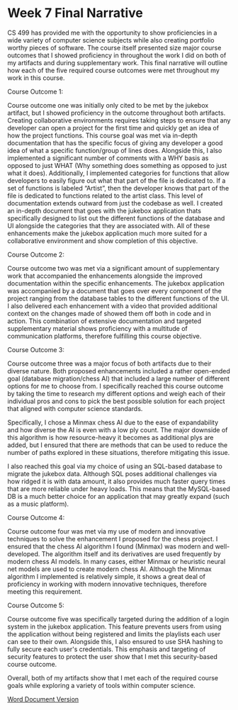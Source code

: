 # Week 7 Final Narrative

CS 499 has provided me with the opportunity to show proficiencies in a wide variety of computer science subjects while also creating portfolio worthy pieces of software. The course itself presented size major course outcomes that I showed proficiency in throughout the work I did on both of my artifacts and during supplementary work. This final narrative will outline how each of the five required course outcomes were met throughout my work in this course.

Course Outcome 1:

Course outcome one was initially only cited to be met by the jukebox artifact, but I showed proficiency in the outcome throughout both artifacts. Creating collaborative environments requires taking steps to ensure that any developer can open a project for the first time and quickly get an idea of how the project functions. This course goal was met via in-depth documentation that has the specific focus of giving any developer a good idea of what a specific function/group of lines does. Alongside this, I also implemented a significant number of comments with a WHY basis as opposed to just WHAT (Why something does something as opposed to just what it does). Additionally, I implemented categories for functions that allow developers to easily figure out what that part of the file is dedicated to. If a set of functions is labeled “Artist”, then the developer knows that part of the file is dedicated to functions related to the artist class. This level of documentation extends outward from just the codebase as well. I created an in-depth document that goes with the jukebox application thats specifically designed to list out the different functions of the database and UI alongside the categories that they are associated with. All of these enhancements make the jukebox application much more suited for a collaborative environment and show completion of this objective.

Course Outcome 2:

Course outcome two was met via a significant amount of supplementary work that accompanied the enhancements alongside the improved documentation within the specific enhancements. The jukebox application was accompanied by a document that goes over every component of the project ranging from the database tables to the different functions of the UI. I also delivered each enhancement with a video that provided additional context on the changes made of showed them off both in code and in action. This combination of extensive documentation and targeted supplementary material shows proficiency with a multitude of communication platforms, therefore fulfilling this course objective.

Course Outcome 3:

Course outcome three was a major focus of both artifacts due to their diverse nature. Both proposed enhancements included a rather open-ended goal (database migration/chess AI) that included a large number of different options for me to choose from. I specifically reached this course outcome by taking the time to research my different options and weigh each of their individual pros and cons to pick the best possible solution for each project that aligned with computer science standards.

Specifically, I chose a Minmax chess AI due to the ease of expandability and how diverse the AI is even with a low ply count. The major downside of this algorithm is how resource-heavy it becomes as additional plys are added, but I ensured that there are methods that can be used to reduce the number of paths explored in these situations, therefore mitigating this issue.

I also reached this goal via my choice of using an SQL-based database to migrate the jukebox data. Although SQL poses additional challenges via how ridged it is with data amount, it also provides much faster query times that are more reliable under heavy loads. This means that the MySQL-based DB is a much better choice for an application that may greatly expand (such as a music platform).

Course Outcome 4:

Course outcome four was met via my use of modern and innovative techniques to solve the enhancement I proposed for the chess project. I ensured that the chess AI algorithm I found (Minmax) was modern and well-developed. The algorithm itself and its derivatives are used frequently by modern chess AI models. In many cases, either Minmax or heuristic neural net models are used to create modern chess AI. Although the Minmax algorithm I implemented is relatively simple, it shows a great deal of proficiency in working with modern innovative techniques, therefore meeting this requirement.

Course Outcome 5:

Course outcome five was specifically targeted during the addition of a login system in the jukebox application. This feature prevents users from using the application without being registered and limits the playlists each user can see to their own. Alongside this, I also ensured to use SHA hashing to fully secure each user's credentials. This emphasis and targeting of security features to protect the user show that I met this security-based course outcome.

Overall, both of my artifacts show that I met each of the required course goals while exploring a variety of tools within computer science. 

<a href="https://mhocsnhu.github.io/narratives/HockingW7Nar.docx">Word Document Version</a>

